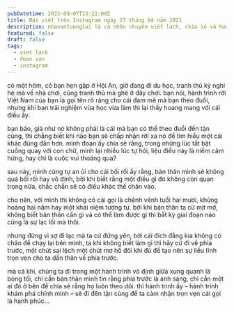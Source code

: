 ```yaml
---
pubDatetime: 2022-09-07T15:22:00Z
title: Bài viết trên Instagram ngày 27 tháng 04 năm 2021
description: nhavantuonglai là cá nhân chuyên viết lách, chia sẻ và hướng dẫn mọi người thuần thục hơn khi thực hành viết lách mỗi ngày qua những bài chia sẻ ngắn trên Instagram chính thức.
featured: false
draft: false
tags:
  - viet lach
  - doan van
  - instagram
---
```


có một hôm, cô bạn hẹn gặp ở Hội An, giờ đang đi du học, tranh thủ kỳ nghỉ hè mà về nhà chơi, cũng tranh thủ mà ghé ở đây chơi. bạn nói, hành trình rời Việt Nam của bạn là gọi tên rõ ràng cho cái đam mê mà bạn theo đuổi, nhưng khi bạn trải nghiệm vừa học vừa làm thì lại thấy hoang mang với cái điều ấy.

bạn bảo, giả như nó không phải là cái mà bạn có thể theo đuổi đến tận cùng, thì chẳng biết khi nào bạn sẽ chấp nhận rời xa nó để tìm hiểu một cái khác đúng đắn hơn. mình đoạn ấy chia sẻ rằng, trong những lúc tất bật cuồng quay với con chữ, mình lại nhiều lúc tự hỏi, liệu điều này là niềm cảm hứng, hay chỉ là cuộc vui thoáng qua?

sau này, mình cũng tự an ủi cho cái bối rối ấy rằng, bản thân mình sẽ không quá bối rối hay vô định, bởi khi biết rằng một điều gì đó không còn quan trọng nữa, chắc chắn sẽ có điều khác thế chân vào.

cho nên, với mình thì không có cái gọi là chênh vênh tuổi hai mươi, khủng hoảng hai năm hay một khái niệm tương tự. bởi khi bản thân ta cứ mịt mờ, không biết bản thân cần gì và có thể làm được gì thì bất kỳ giai đoạn nào cũng là sự lạc lối mà thôi.

nhưng đừng vì sợ đi lạc mà ta cứ đứng yên, bởi cái đích đằng kia không có chân để chạy lại bên mình, ta khi không biết làm gì thì hãy cứ đi về phía trước, một chút sai lệch một chút mơ hồ đôi khi đủ để tạo nên sự liều lĩnh trọn vẹn cho ta dấn thân về phía trước.

mà cả khi, chúng ta đi trong một hành trình vô định giữa xung quanh là bóng tối, chỉ cần bản thân mình tin rằng phía trước là ánh sáng, chỉ cần một ai đó ở bên để chia sẻ rằng họ luôn theo dõi. thì hành trình ấy – hành trình khám phá chính mình – sẽ đi đến tận cùng để ta cảm nhận trọn vẹn cái gọi là hạnh phúc…
